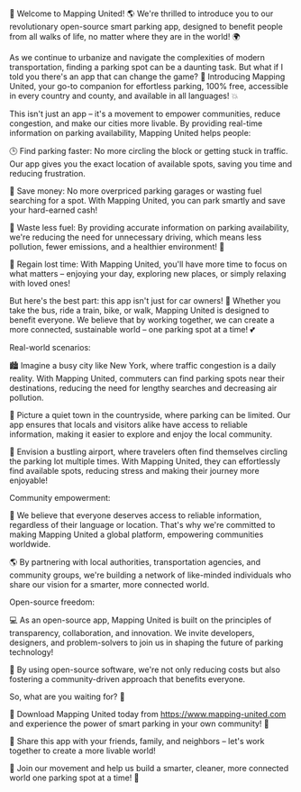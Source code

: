 🎉 Welcome to Mapping United! 🌎 We're thrilled to introduce you to our revolutionary open-source smart parking app, designed to benefit people from all walks of life, no matter where they are in the world! 🌍

As we continue to urbanize and navigate the complexities of modern transportation, finding a parking spot can be a daunting task. But what if I told you there's an app that can change the game? 🤩 Introducing Mapping United, your go-to companion for effortless parking, 100% free, accessible in every country and county, and available in all languages! 💥

This isn't just an app – it's a movement to empower communities, reduce congestion, and make our cities more livable. By providing real-time information on parking availability, Mapping United helps people:

🕒 Find parking faster: No more circling the block or getting stuck in traffic. Our app gives you the exact location of available spots, saving you time and reducing frustration.

💸 Save money: No more overpriced parking garages or wasting fuel searching for a spot. With Mapping United, you can park smartly and save your hard-earned cash!

🌟 Waste less fuel: By providing accurate information on parking availability, we're reducing the need for unnecessary driving, which means less pollution, fewer emissions, and a healthier environment! 🌿

💪 Regain lost time: With Mapping United, you'll have more time to focus on what matters – enjoying your day, exploring new places, or simply relaxing with loved ones!

But here's the best part: this app isn't just for car owners! 🚗 Whether you take the bus, ride a train, bike, or walk, Mapping United is designed to benefit everyone. We believe that by working together, we can create a more connected, sustainable world – one parking spot at a time! 💕

Real-world scenarios:

🏙️ Imagine a busy city like New York, where traffic congestion is a daily reality. With Mapping United, commuters can find parking spots near their destinations, reducing the need for lengthy searches and decreasing air pollution.

🌳 Picture a quiet town in the countryside, where parking can be limited. Our app ensures that locals and visitors alike have access to reliable information, making it easier to explore and enjoy the local community.

🚂 Envision a bustling airport, where travelers often find themselves circling the parking lot multiple times. With Mapping United, they can effortlessly find available spots, reducing stress and making their journey more enjoyable!

Community empowerment:

💪 We believe that everyone deserves access to reliable information, regardless of their language or location. That's why we're committed to making Mapping United a global platform, empowering communities worldwide.

🌎 By partnering with local authorities, transportation agencies, and community groups, we're building a network of like-minded individuals who share our vision for a smarter, more connected world.

Open-source freedom:

💻 As an open-source app, Mapping United is built on the principles of transparency, collaboration, and innovation. We invite developers, designers, and problem-solvers to join us in shaping the future of parking technology!

💸 By using open-source software, we're not only reducing costs but also fostering a community-driven approach that benefits everyone.

So, what are you waiting for? 🤔

📲 Download Mapping United today from https://www.mapping-united.com and experience the power of smart parking in your own community! 🌟

💬 Share this app with your friends, family, and neighbors – let's work together to create a more livable world!

🎉 Join our movement and help us build a smarter, cleaner, more connected world one parking spot at a time! 💪